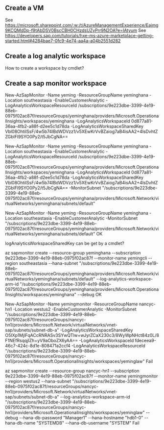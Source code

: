 ## Create a VM
See https://microsoft.sharepoint.com/:w:/t/AzureManagementExperience/Eajmg9KCQMdDp-f9tAbDSV0BscCBH0CHzdsUZyPrr9N2OA?e=IAtyum
See https://developers.sap.com/tutorials/hxe-ms-azure-marketplace-getting-started.html#4284bae7-0fc9-4e74-aa4a-a04b2551d282

## Create a log analytic workspace

How to create a workspace by cmdlet?

## Create a sap monitor workspace
New-AzSapMonitor -Name yeming -ResourceGroupName yeminghana -Location southeastasia -EnableCustomerAnalytic -LogAnalyticsWorkspaceResourceId /subscriptions/9e223dbe-3399-4e19-88eb-0975f02ac87f/resourceGroups/yeminghana/providers/Microsoft.OperationalInsights/workspaces/yeminghana -LogAnalyticsWorkspaceId 0d877a81-36aa-4fb2-a88f-d2ee5c1d78da -LogAnalyticsWorkspaceSharedKey Vbl08OhtiISsF/4w5b74IBdWDVzz1/v5XEwKrVvBZaiog7aB4isAA2+4lsDvhtZZGblFl9SYO0Py2/t5JbCgNA==

New-AzSapMonitor -Name yeming -ResourceGroupName yeminghana -Location southeastasia -EnableCustomerAnalytic -LogAnalyticsWorkspaceResourceId /subscriptions/9e223dbe-3399-4e19-88eb-0975f02ac87f/resourceGroups/yeminghana/providers/Microsoft.OperationalInsights/workspaces/yeminghana -LogAnalyticsWorkspaceId 0d877a81-36aa-4fb2-a88f-d2ee5c1d78da -LogAnalyticsWorkspaceSharedKey Vbl08OhtiISsF/4w5b74IBdWDVzz1/v5XEwKrVvBZaiog7aB4isAA2+4lsDvhtZZGblFl9SYO0Py2/t5JbCgNA== -MonitorSubnet "/subscriptions/9e223dbe-3399-4e19-88eb-0975f02ac87f/resourceGroups/yeminghana/providers/Microsoft.Network/virtualNetworks/yeminghana/subnets/default"

New-AzSapMonitor -Name yeming -ResourceGroupName yeminghana -Location southeastasia -EnableCustomerAnalytic -MonitorSubnet "/subscriptions/9e223dbe-3399-4e19-88eb-0975f02ac87f/resourceGroups/yeminghana/providers/Microsoft.Network/virtualNetworks/yeminghana/subnets/default"
OK

logAnalyticsWorkspaceSharedKey can be get by a cmdlet?

az sapmonitor create --resource-group yeminghana --subscription 9e223dbe-3399-4e19-88eb-0975f02ac87f --monitor-name yemingcli --region southeastasia --hana-subnet  "/subscriptions/9e223dbe-3399-4e19-88eb-0975f02ac87f/resourceGroups/yeminghana/providers/Microsoft.Network/virtualNetworks/yeminghana/subnets/default" --log-analytics-workspace-arm-id "/subscriptions/9e223dbe-3399-4e19-88eb-0975f02ac87f/resourceGroups/yeminghana/providers/Microsoft.OperationalInsights/workspaces/yeminghana" --debug
OK

New-AzSapMonitor -Name yemingmonitor -ResourceGroupName nancyc-hn1 -Location westus2 -EnableCustomerAnalytic -MonitorSubnet "/subscriptions/9e223dbe-3399-4e19-88eb-0975f02ac87f/resourceGroups/nancyc-hn1/providers/Microsoft.Network/virtualNetworks/vnet-sap/subnets/subnet-db-a" -LogAnalyticsWorkspaceSharedKey O5IXp1MjlFqACcRNRASv3SYwQTlw+wJyrZCaX230c3/8WyWpNHct84z0L/8F1NEfRsqqjIZh+yV9aOboZX6yAA== -LogAnalyticsWorkspaceId fdeceea9-46c7-424c-8d1e-808471a2ccf4 -LogAnalyticsWorkspaceResourceId "/subscriptions/9e223dbe-3399-4e19-88eb-0975f02ac87f/resourceGroups/nancyc-hn1/providers/Microsoft.OperationalInsights/workspaces/yeminglaw"
Fail


az sapmonitor create --resource-group nancyc-hn1 --subscription 9e223dbe-3399-4e19-88eb-0975f02ac87f --monitor-name yemingmonitor --region westus2 --hana-subnet  "/subscriptions/9e223dbe-3399-4e19-88eb-0975f02ac87f/resourceGroups/nancyc-hn1/providers/Microsoft.Network/virtualNetworks/vnet-sap/subnets/subnet-db-a" --log-analytics-workspace-arm-id "/subscriptions/9e223dbe-3399-4e19-88eb-0975f02ac87f/resourceGroups/nancyc-hn1/providers/Microsoft.OperationalInsights/workspaces/yeminglaw" --debug --hana-db-password "Manager1" --hana-hostname "hdb1-0" --hana-db-name "SYSTEMDB" --hana-db-username "SYSTEM"
Fail